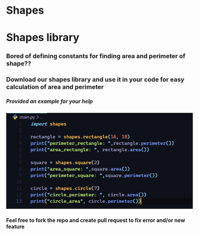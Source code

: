# Shapes
<html>
<h1> Shapes library</h1>

<h3>Bored of defining constants for finding area and perimeter of shape??</h3>
<h3>Download our shapes library and use it in your code for easy calculation of area and perimeter</h3>
  <h5> Provided an example for your help</h5>
  <img src="https://raw.githubusercontent.com/Bikram-ghuku/shapes/main/assets/example.png"></img>

<h4>Feel free to fork the repo and create pull request to fix error and/or new feature</h4>
</html>
